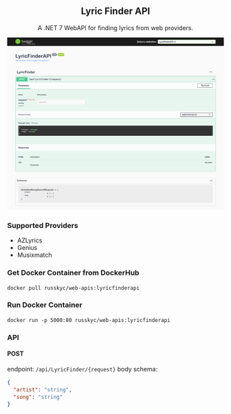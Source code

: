 ﻿<h2 align="center">Lyric Finder API</h2>

<p align="center">
A .NET 7 WebAPI for finding lyrics from web providers.
</p>

![](https://raw.githubusercontent.com/russkyc/lyric-finder-api/master/.resources/images/Swagger%20UI.png)

### Supported Providers
- AZLyrics
- Genius
- Musixmatch

### Get Docker Container from DockerHub
```
docker pull russkyc/web-apis:lyricfinderapi
```

### Run Docker Container

```
docker run -p 5000:80 russkyc/web-apis:lyricfinderapi
```

### API

#### POST
endpoint: `/api/LyricFinder/{request}`
body schema:
```json
{
  "artist": "string",
  "song": "string"
}
```